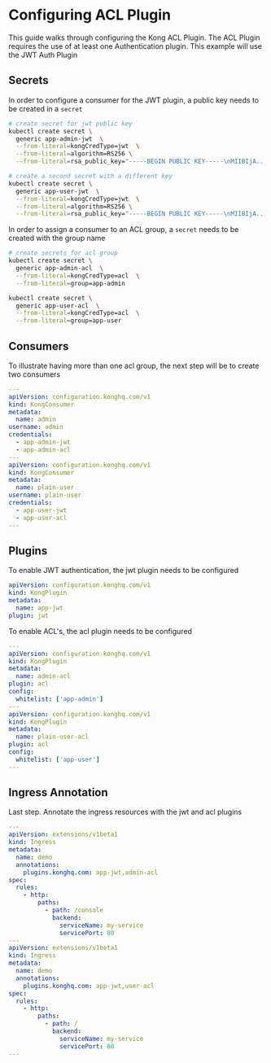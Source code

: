 # Configuring ACL Plugin

This guide walks through configuring the Kong ACL Plugin. The ACL Plugin requires the use of at least one Authentication plugin. This example will use the JWT Auth Plugin

## Secrets

In order to configure a consumer for the JWT plugin, a public key needs to be created in a `secret`

```bash
# create secret for jwt public key
kubectl create secret \
  generic app-admin-jwt  \
  --from-literal=kongCredType=jwt  \
  --from-literal=algorithm=RS256 \
  --from-literal=rsa_public_key="-----BEGIN PUBLIC KEY-----\nMIIBIjA....-----END PUBLIC KEY-----"

# create a second secret with a different key
kubectl create secret \
  generic app-user-jwt  \
  --from-literal=kongCredType=jwt  \
  --from-literal=algorithm=RS256 \
  --from-literal=rsa_public_key="-----BEGIN PUBLIC KEY-----\nMIIBIjA....-----END PUBLIC KEY-----"
```

In order to assign a consumer to an ACL group, a `secret` needs to be created with the group name

```bash
# create secrets for acl group
kubectl create secret \
  generic app-admin-acl  \
  --from-literal=kongCredType=acl  \
  --from-literal=group=app-admin

kubectl create secret \
  generic app-user-acl  \
  --from-literal=kongCredType=acl  \
  --from-literal=group=app-user
```

## Consumers

To illustrate having more than one acl group, the next step will be to create two consumers

```yaml
---
apiVersion: configuration.konghq.com/v1
kind: KongConsumer
metadata:
  name: admin
username: admin
credentials:
  - app-admin-jwt
  - app-admin-acl
---
apiVersion: configuration.konghq.com/v1
kind: KongConsumer
metadata:
  name: plain-user
username: plain-user
credentials:
  - app-user-jwt
  - app-user-acl
---

```

## Plugins

To enable JWT authentication, the jwt plugin needs to be configured

```yaml
apiVersion: configuration.konghq.com/v1
kind: KongPlugin
metadata:
  name: app-jwt
plugin: jwt
```

To enable ACL's, the acl plugin needs to be configured

```yaml
---
apiVersion: configuration.konghq.com/v1
kind: KongPlugin
metadata:
  name: admin-acl
plugin: acl
config:
  whitelist: ['app-admin']
---
apiVersion: configuration.konghq.com/v1
kind: KongPlugin
metadata:
  name: plain-user-acl
plugin: acl
config:
  whitelist: ['app-user']
---

```

## Ingress Annotation

Last step. Annotate the ingress resources with the jwt and acl plugins

```yaml
---
apiVersion: extensions/v1beta1
kind: Ingress
metadata:
  name: demo
  annotations:
    plugins.konghq.com: app-jwt,admin-acl
spec:
  rules:
    - http:
        paths:
          - path: /console
            backend:
              serviceName: my-service
              servicePort: 80
---
apiVersion: extensions/v1beta1
kind: Ingress
metadata:
  name: demo
  annotations:
    plugins.konghq.com: app-jwt,user-acl
spec:
  rules:
    - http:
        paths:
          - path: /
            backend:
              serviceName: my-service
              servicePort: 80
---

```
